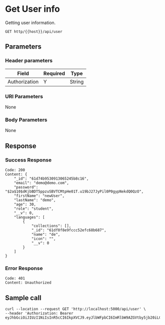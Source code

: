 # Get User info
Getting user information.

```
GET http/{{host}}/api/user
```
## Parameters
### Header parameters
| Field  | Required | Type|
| ------------- | ------------- | ----- |
| Authorization  | Y| String |
### URI Parameters

None

### Body Parameters

None

## Response
### Success Response
```
Code: 200
Content: {
    "_id": "61d74b9530913065245b8c16",
    "email": "demo@demo.com",
    "password": "$2a$10$dKjbBDT5ppzuSBVTCMtpHe01T.u19bJ27JyPil0P0gypNekdQ0QzO",
    "firstName": "newUser",
    "lastName": "demo",
    "age": 30,
    "role": "student",
    "__v": 0,
    "languages": [
        {
            "collections": [],
            "_id": "61df0f8e9fccc52efc68b687",
            "name": "de",
            "icon": "",
            "__v": 0
        }
    ]
}
```
### Error Response
```
Code: 401
Content: Unauthorized
```

## Sample call
```
curl --location --request GET 'http://localhost:5000/api/user' \
--header 'Authorization: Bearer eyJhbGciOiJIUzI1NiIsInR5cCI6IkpXVCJ9.eyJlbWFpbCI6ImRlbW9AZGVtby5jb20iLCJ1c2VySWQiOiI2MWQ3NGI5NTMwOTEzMDY1MjQ1YjhjMTYiLCJpYXQiOjE2NDI0NDM1MTcsImV4cCI6MTY0MjQ0NzExN30.xoZicmJCZQQZNUaI_rYtU6OX4Q3bhKa1uaTCvsHKMCg'
```